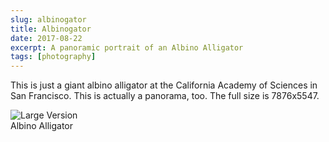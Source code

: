```yaml
---
slug: albinogator
title: Albinogator
date: 2017-08-22
excerpt: A panoramic portrait of an Albino Alligator
tags: [photography]
---
```

<script>
  import Image from "$lib/components/base/image.svelte";
</script>

This is just a giant albino alligator at the California Academy of Sciences in San Francisco. This is actually a panorama, too. The full size is 7876x5547.

<picture>
	<source srcset="/optimized-images/posts/albinogator/img_6443-panoramarawcropped.avif" type="image/avif" />
	<source srcset="/optimized-images/posts/albinogator/img_6443-panoramarawcropped.webp" type="image/webp" />
	<img src="/optimized-images/posts/albinogator/img_6443-panoramarawcropped.jpg" alt="Large Version" loading="lazy" decoding="async" />
	<figcaption>Albino Alligator</figcaption>
</picture>
